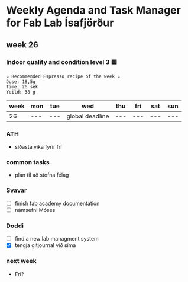 # Weekly Agenda and Task Manager for Fab Lab Ísafjörður

## week 26
### Indoor quality and condition level 3 🟨


````
☕ Recommended Espresso recipe of the week ☕
Dose: 18,5g
Time: 26 sek
Yeild: 38 g 
````

| week | mon | tue | wed               | thu | fri | sat | sun |
| ---- | --- | :-: | ----------------- | --- | --- | --- | --- |
|  26  | --- | --- | global deadline   | --- | --- | --- | --- | 

### ATH
- síðasta vika fyrir frí

### common tasks
- plan til að stofna félag

### Svavar
- [ ] finish fab academy documentation
- [ ] námsefni Móses
### Doddi
- [ ] find a new lab managment system
- [x] tengja gitjournal við síma

### next week
- Frí?
